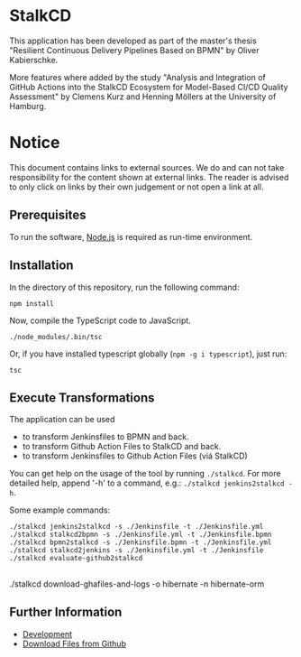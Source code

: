 # StalkCD
This application has been developed as part of the master's thesis "Resilient Continuous Delivery Pipelines Based on BPMN" by Oliver Kabierschke.

More features where added by the study "Analysis and Integration of GitHub Actions into the StalkCD Ecosystem for Model-Based CI/CD Quality Assessment" by Clemens Kurz and Henning Möllers at the University of Hamburg.

# Notice
This document contains links to external sources.
We do and can not take responsibility for the content shown at external links.
The reader is advised to only click on links by their own judgement or not open a link at all.

## Prerequisites
To run the software, [Node.js](https://nodejs.org) is required as run-time environment. 

## Installation
In the directory of this repository, run the following command:

```shell
npm install
```

Now, compile the TypeScript code to JavaScript.

```shell
./node_modules/.bin/tsc
```

Or, if you have installed typescript globally (`npm -g i typescript`), just run:

```shell
tsc
```

## Execute Transformations
The application can be used 
* to transform Jenkinsfiles to BPMN and back.
* to transform Github Action Files to StalkCD and back.
* to transform Jenkinsfiles to Github Action Files (viá StalkCD)

You can get help on the usage of the tool by running `./stalkcd`.
For more detailed help, append '-h' to a command, e.g.: `./stalkcd jenkins2stalkcd -h`.

Some example commands:

```shell
./stalkcd jenkins2stalkcd -s ./Jenkinsfile -t ./Jenkinsfile.yml
./stalkcd stalkcd2bpmn -s ./Jenkinsfile.yml -t ./Jenkinsfile.bpmn
./stalkcd bpmn2stalkcd -s ./Jenkinsfile.bpmn -t ./Jenkinsfile.yml
./stalkcd stalkcd2jenkins -s ./Jenkinsfile.yml -t ./Jenkinsfile
./stalkcd evaluate-github2stalkcd
```

## 
./stalkcd download-ghafiles-and-logs -o hibernate -n hibernate-orm

## Further Information

* [Development](documentation/Development.md)
* [Download Files from Github](documentation/DownloadFiles.md)